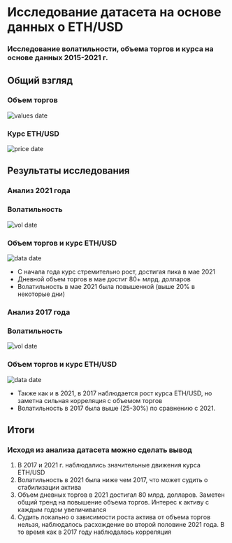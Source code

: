 # Исследование датасета на основе данных о ETH/USD
### Исследование волатильности, объема торгов и курса на основе данных 2015-2021 г.
## Общий взгляд
### Объем торгов
![values date](./images/values.png)
### Курс ETH/USD
![price date](./images/eth.png)
## Результаты исследования
### Анализ 2021 года
### Волатильность
![vol date](./images/vol2021.png)
### Объем торгов и курс ETH/USD
![data date](./images/file2021.png)
* С начала года курс стремительно рост, достигая пика в мае 2021
* Дневной объем торгов в мае достиг 80+ млрд. долларов
* Волатильность в мае 2021 была повышенной (выше 20% в некоторые дни)

### Анализ 2017 года
### Волатильность
![vol date](./images/vol2017.png)
### Объем торгов и курс ETH/USD
![data date](./images/file2017.png)
* Также как и в 2021, в 2017 наблюдается рост курса ETH/USD, но заметна сильная корреляция с объемом торгов
* Волатильность в 2017 была выше (25-30%) по сравнению с 2021.

## Итоги
### Исходя из анализа датасета можно сделать вывод
1. В 2017 и 2021 г. наблюдались значительные движения курса ETH/USD
2. Волатильность в 2021 была ниже чем 2017, что может судить о стабилизации актива
3. Объем дневных торгов в 2021 достигал 80 млрд. долларов. Заметен общий тренд на повышение объема торгов. Интерес к активу с каждым годом увеличивался
4. Судить локально о зависимости роста актива от объема торгов нельзя, наблюдалось расхождение во второй половине 2021 года. В то время как в 2017 году наблюдалась корреляция
